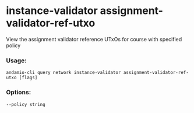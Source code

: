 # instance-validator assignment-validator-ref-utxo
View the assignment validator reference UTxOs for course with specified policy

### Usage:
```
andamio-cli query network instance-validator assignment-validator-ref-utxo [flags]

```

### Options:
```
--policy string
```

